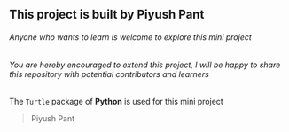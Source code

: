 ## This project is built by **Piyush Pant**

###### Anyone who wants to learn is welcome to explore this mini project

###### You are hereby encouraged to extend this project, I will be happy to share this repository with potential contributors and learners

The `Turtle` package of **Python** is used for this mini project

> Piyush Pant
